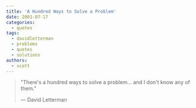 ```yaml
---
title: 'A Hundred Ways to Solve a Problem'
date: 2001-07-17
categories:
  - quotes
tags:
  - davidletterman
  - problems
  - quotes
  - solutions
authors:
  - scott
---
```


> "There's a hundred ways to solve a problem... and I don't know any of them."
>
> — David Letterman
